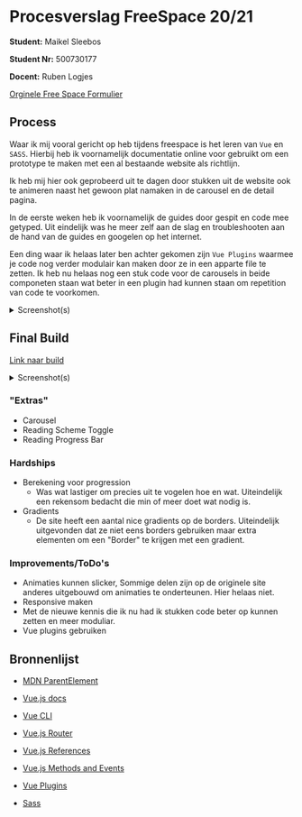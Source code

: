 # Procesverslag FreeSpace 20/21

**Student:** Maikel Sleebos

**Student Nr:** 500730177

**Docent:** Ruben Logjes

[Orginele Free Space Formulier](files/Free-Space-formulier.pdf)

## Process

Waar ik mij vooral gericht op heb tijdens freespace is het leren van `Vue` en `SASS`.
Hierbij heb ik voornamelijk documentatie online voor gebruikt om een prototype te maken met een al bestaande website als richtlijn.

Ik heb mij hier ook geprobeerd uit te dagen door stukken uit de website ook te animeren naast het gewoon plat namaken in de carousel en de detail pagina.

In de eerste weken heb ik voornamelijk de guides door gespit en code mee getyped.
Uit eindelijk was he meer zelf aan de slag en troubleshooten aan de hand van de guides en googelen op het internet.

Een ding waar ik helaas later ben achter gekomen zijn `Vue Plugins` waarmee je code nog verder modulair kan maken door ze in een apparte file te zetten.
Ik heb nu helaas nog een stuk code voor de carousels in beide componeten staan wat beter in een plugin had kunnen staan om repetition van code te voorkomen.

<details>
<summary>Screenshot(s)</summary>

![League Universe](files/league-universe.jpg)

</details>

## Final Build

[Link naar build](https://thunderchicken.nl/freespace)

<details>
<summary>Screenshot(s)</summary>

![Build part 1](files/final.jpg)
![Build part 2](files/final2.jpg)

</details>

### "Extras"

- Carousel
- Reading Scheme Toggle
- Reading Progress Bar

### Hardships

- Berekening voor progression
  - Was wat lastiger om precies uit te vogelen hoe en wat. Uiteindelijk een rekensom bedacht die min of meer doet wat nodig is.
- Gradients
  - De site heeft een aantal nice gradients op de borders. Uiteindelijk uitgevonden dat ze niet eens borders gebruiken maar extra elementen om een "Border" te krijgen met een gradient.

### Improvements/ToDo's

- Animaties kunnen slicker, Sommige delen zijn op de originele site anderes uitgebouwd om animaties te onderteunen. Hier helaas niet.
- Responsive maken
- Met de nieuwe kennis die ik nu had ik stukken code beter op kunnen zetten en meer moduliar. 
- Vue plugins gebruiken

## Bronnenlijst

- [MDN ParentElement](https://developer.mozilla.org/en-US/docs/Web/API/Node/parentElement)

- [Vue.js docs](https://vuejs.org/v2/guide/)
- [Vue CLI](https://cli.vuejs.org/guide/)
- [Vue.js Router](https://router.vuejs.org/guide/)
- [Vue.js References](https://router.vuejs.org/guide/)
- [Vue.js Methods and Events](https://v1.vuejs.org/guide/events.html)
- [Vue Plugins](https://vuejs.org/v2/guide/plugins.html)

- [Sass](https://sass-lang.com/guide)